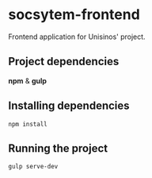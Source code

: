 # socsytem-frontend
Frontend application for Unisinos' project.

## Project dependencies
**npm** & **gulp**

## Installing dependencies
``npm install``

## Running the project
``gulp serve-dev``
